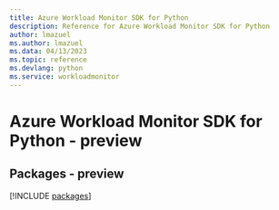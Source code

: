 ```yaml
---
title: Azure Workload Monitor SDK for Python
description: Reference for Azure Workload Monitor SDK for Python
author: lmazuel
ms.author: lmazuel
ms.data: 04/13/2023
ms.topic: reference
ms.devlang: python
ms.service: workloadmonitor
---
```

# Azure Workload Monitor SDK for Python - preview
## Packages - preview
[!INCLUDE [packages](workload-monitor-index.md)]